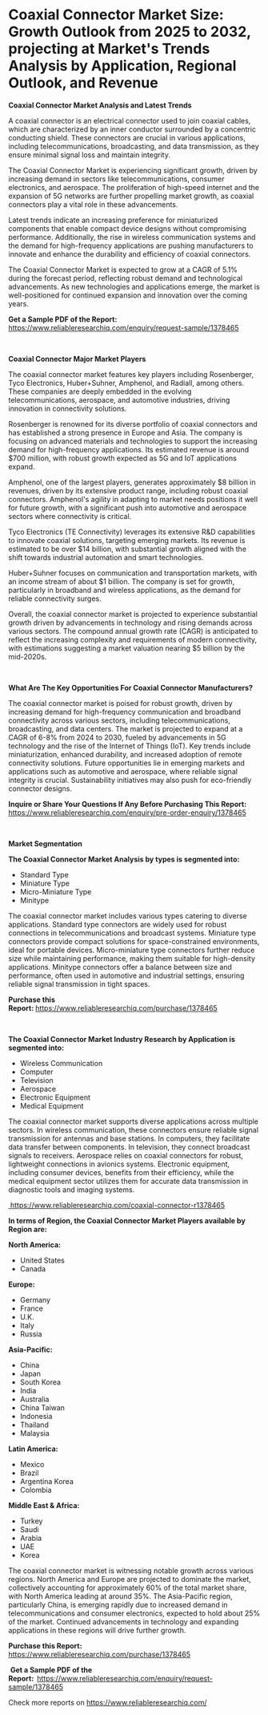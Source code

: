 <p><h1>Coaxial Connector Market Size: Growth Outlook from 2025 to 2032, projecting at Market's Trends Analysis by Application, Regional Outlook, and Revenue</h1></p><p><strong>Coaxial Connector Market Analysis and Latest Trends</strong></p>
<p><p>A coaxial connector is an electrical connector used to join coaxial cables, which are characterized by an inner conductor surrounded by a concentric conducting shield. These connectors are crucial in various applications, including telecommunications, broadcasting, and data transmission, as they ensure minimal signal loss and maintain integrity. </p><p>The Coaxial Connector Market is experiencing significant growth, driven by increasing demand in sectors like telecommunications, consumer electronics, and aerospace. The proliferation of high-speed internet and the expansion of 5G networks are further propelling market growth, as coaxial connectors play a vital role in these advancements. </p><p>Latest trends indicate an increasing preference for miniaturized components that enable compact device designs without compromising performance. Additionally, the rise in wireless communication systems and the demand for high-frequency applications are pushing manufacturers to innovate and enhance the durability and efficiency of coaxial connectors. </p><p>The Coaxial Connector Market is expected to grow at a CAGR of 5.1% during the forecast period, reflecting robust demand and technological advancements. As new technologies and applications emerge, the market is well-positioned for continued expansion and innovation over the coming years.</p></p>
<p><strong>Get a Sample PDF of the Report:&nbsp;</strong> <a href="https://www.reliableresearchiq.com/enquiry/request-sample/1378465?utm_campaign=2237&utm_medium=2&utm_source=Github&utm_content=ia&utm_term=16022025&utm_id=coaxial-connector">https://www.reliableresearchiq.com/enquiry/request-sample/1378465</a></p>
<p>&nbsp;</p>
<p><strong>Coaxial Connector Major Market Players</strong></p>
<p><p>The coaxial connector market features key players including Rosenberger, Tyco Electronics, Huber+Suhner, Amphenol, and Radiall, among others. These companies are deeply embedded in the evolving telecommunications, aerospace, and automotive industries, driving innovation in connectivity solutions.</p><p>Rosenberger is renowned for its diverse portfolio of coaxial connectors and has established a strong presence in Europe and Asia. The company is focusing on advanced materials and technologies to support the increasing demand for high-frequency applications. Its estimated revenue is around $700 million, with robust growth expected as 5G and IoT applications expand.</p><p>Amphenol, one of the largest players, generates approximately $8 billion in revenues, driven by its extensive product range, including robust coaxial connectors. Amphenol's agility in adapting to market needs positions it well for future growth, with a significant push into automotive and aerospace sectors where connectivity is critical.</p><p>Tyco Electronics (TE Connectivity) leverages its extensive R&D capabilities to innovate coaxial solutions, targeting emerging markets. Its revenue is estimated to be over $14 billion, with substantial growth aligned with the shift towards industrial automation and smart technologies.</p><p>Huber+Suhner focuses on communication and transportation markets, with an income stream of about $1 billion. The company is set for growth, particularly in broadband and wireless applications, as the demand for reliable connectivity surges.</p><p>Overall, the coaxial connector market is projected to experience substantial growth driven by advancements in technology and rising demands across various sectors. The compound annual growth rate (CAGR) is anticipated to reflect the increasing complexity and requirements of modern connectivity, with estimations suggesting a market valuation nearing $5 billion by the mid-2020s.</p></p>
<p>&nbsp;</p>
<p><strong>What Are The Key Opportunities For Coaxial Connector Manufacturers?</strong></p>
<p><p>The coaxial connector market is poised for robust growth, driven by increasing demand for high-frequency communication and broadband connectivity across various sectors, including telecommunications, broadcasting, and data centers. The market is projected to expand at a CAGR of 6-8% from 2024 to 2030, fueled by advancements in 5G technology and the rise of the Internet of Things (IoT). Key trends include miniaturization, enhanced durability, and increased adoption of remote connectivity solutions. Future opportunities lie in emerging markets and applications such as automotive and aerospace, where reliable signal integrity is crucial. Sustainability initiatives may also push for eco-friendly connector designs.</p></p>
<p><strong>Inquire or Share Your Questions If Any Before Purchasing This Report:</strong> <a href="https://www.reliableresearchiq.com/enquiry/pre-order-enquiry/1378465?utm_campaign=2237&utm_medium=2&utm_source=Github&utm_content=ia&utm_term=16022025&utm_id=coaxial-connector">https://www.reliableresearchiq.com/enquiry/pre-order-enquiry/1378465</a></p>
<p>&nbsp;</p>
<p><strong>Market Segmentation</strong></p>
<p><strong>The Coaxial Connector Market Analysis by types is segmented into:</strong></p>
<p><ul><li>Standard Type</li><li>Miniature Type</li><li>Micro-Miniature Type</li><li>Minitype</li></ul></p>
<p><p>The coaxial connector market includes various types catering to diverse applications. Standard type connectors are widely used for robust connections in telecommunications and broadcast systems. Miniature type connectors provide compact solutions for space-constrained environments, ideal for portable devices. Micro-miniature type connectors further reduce size while maintaining performance, making them suitable for high-density applications. Minitype connectors offer a balance between size and performance, often used in automotive and industrial settings, ensuring reliable signal transmission in tight spaces.</p></p>
<p><strong>Purchase this Report:&nbsp;</strong><a href="https://www.reliableresearchiq.com/purchase/1378465?utm_campaign=2237&utm_medium=2&utm_source=Github&utm_content=ia&utm_term=16022025&utm_id=coaxial-connector">https://www.reliableresearchiq.com/purchase/1378465</a></p>
<p>&nbsp;</p>
<p><strong>The Coaxial Connector Market Industry Research by Application is segmented into:</strong></p>
<p><ul><li>Wireless Communication</li><li>Computer</li><li>Television</li><li>Aerospace</li><li>Electronic Equipment</li><li>Medical Equipment</li></ul></p>
<p><p>The coaxial connector market supports diverse applications across multiple sectors. In wireless communication, these connectors ensure reliable signal transmission for antennas and base stations. In computers, they facilitate data transfer between components. In television, they connect broadcast signals to receivers. Aerospace relies on coaxial connectors for robust, lightweight connections in avionics systems. Electronic equipment, including consumer devices, benefits from their efficiency, while the medical equipment sector utilizes them for accurate data transmission in diagnostic tools and imaging systems.</p></p>
<p><a href="https://www.reliableresearchiq.com/coaxial-connector-r1378465?utm_campaign=2237&utm_medium=2&utm_source=Github&utm_content=ia&utm_term=16022025&utm_id=coaxial-connector">&nbsp;https://www.reliableresearchiq.com/coaxial-connector-r1378465</a></p>
<p><strong>In terms of Region, the Coaxial Connector Market Players available by Region are:</strong></p>
<p>
    <p> <strong> North America: </strong>
        <ul>
            <li>United States</li>
            <li>Canada</li>
        </ul>
        </p> 
    <p> <strong> Europe: </strong>
        <ul>
            <li>Germany</li>
            <li>France</li>
            <li>U.K.</li>
            <li>Italy</li>
            <li>Russia</li>
        </ul>
        </p> 
    <p> <strong> Asia-Pacific: </strong>
        <ul>
            <li>China</li>
            <li>Japan</li>
            <li>South Korea</li>
            <li>India</li>
            <li>Australia</li>
            <li>China Taiwan</li>
            <li>Indonesia</li>
            <li>Thailand</li>
            <li>Malaysia</li>
        </ul>
        </p> 
    <p> <strong> Latin America: </strong>
        <ul>
            <li>Mexico</li>
            <li>Brazil</li>
            <li>Argentina Korea</li>
            <li>Colombia</li>
        </ul>
        </p> 
    <p> <strong> Middle East & Africa: </strong>
        <ul>
            <li>Turkey</li>
            <li>Saudi</li>
            <li>Arabia</li>
            <li>UAE</li>
            <li>Korea</li>
        </ul>
    </p>
    </p>
<p><p>The coaxial connector market is witnessing notable growth across various regions. North America and Europe are projected to dominate the market, collectively accounting for approximately 60% of the total market share, with North America leading at around 35%. The Asia-Pacific region, particularly China, is emerging rapidly due to increased demand in telecommunications and consumer electronics, expected to hold about 25% of the market. Continued advancements in technology and expanding applications in these regions will drive further growth.</p></p>
<p><strong>Purchase this Report: </strong><a href="https://www.reliableresearchiq.com/purchase/1378465?utm_campaign=2237&utm_medium=2&utm_source=Github&utm_content=ia&utm_term=16022025&utm_id=coaxial-connector">https://www.reliableresearchiq.com/purchase/1378465</a></p>
<p>&nbsp;<strong>Get a Sample PDF of the Report:&nbsp;&nbsp;</strong><a href="https://www.reliableresearchiq.com/enquiry/request-sample/1378465?utm_campaign=2237&utm_medium=2&utm_source=Github&utm_content=ia&utm_term=16022025&utm_id=coaxial-connector">https://www.reliableresearchiq.com/enquiry/request-sample/1378465</a></p>
<p><strong></strong></p>
<p>Check more reports on <a href="https://www.reliableresearchiq.com/?utm_campaign=2237&utm_medium=2&utm_source=Github&utm_content=ia&utm_term=16022025&utm_id=coaxial-connector">https://www.reliableresearchiq.com/</a></p>